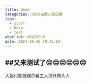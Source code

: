 ```yaml
---
title: demo
categories: Hexo主题开发设置
tags:
  - start
  - hexo
  - test
abbrlink: d642dfa0
date: 2021-10-30 19:42:52
---
```

##又来测试了😒😒😒😒😒😒
------
<!--more-->
大姐付款就偶尔看工人抛开狗头人
